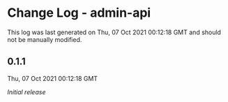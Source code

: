 # Change Log - admin-api

This log was last generated on Thu, 07 Oct 2021 00:12:18 GMT and should not be manually modified.

## 0.1.1
Thu, 07 Oct 2021 00:12:18 GMT

_Initial release_


